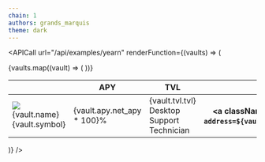 ```yaml
---
chain: 1
authors: grands_marquis
theme: dark
---
```


<APICall
  url="/api/examples/yearn"
  renderFunction={(vaults) => (
    <div>
      <div className="overflow-x-auto no-prose">
        <table className="table">
          <thead>
            <tr>
              <th></th>
              <th>APY</th>
              <th>TVL</th>
              <th></th>
            </tr>
          </thead>
          {vaults.map((vault) => (
            <tr>
              <td>
                <div className="flex items-center space-x-3">
                  <div className="avatar">
                    <div className=" w-12 h-12">
                      <img
                        className="m-0"
                        src={vault.token.icon}
                      />
                    </div>
                  </div>
                  <div>
                    <div className="font-bold">{vault.name}</div>
                    <div className="text-sm opacity-50">{vault.symbol}</div>
                  </div>
                </div>
              </td>
              <td>{vault.apy.net_apy * 100}%</td>
              <td>
               {vault.tvl.tvl}
                <br />
                <span className="badge badge-ghost badge-sm">
                  Desktop Support Technician
                </span>
              </td>
              <th>
                <a className="btn btn-ghost btn-xs" href={`/app/erc4626?address=${vault.address}&token=${vault.token.address}`}>details</a>
              </th>
            </tr>
          ))}
        </table>
      </div>
    </div>
  )}
/>
